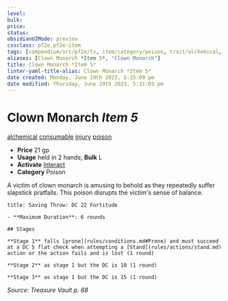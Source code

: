 ```yaml
---
level:
bulk:
price:
status:
obsidianUIMode: preview
cssclass: pf2e,pf2e-item
tags: [compendium/src/pf2e/tv, item/category/poison, trait/alchemical, trait/consumable, trait/injury, trait/poison]
aliases: [Clown Monarch *Item 5*, "Clown Monarch"]
title: Clown Monarch *Item 5*
linter-yaml-title-alias: Clown Monarch *Item 5*
date created: Monday, June 19th 2023, 5:15:09 pm
date modified: Thursday, June 29th 2023, 5:31:03 pm
---
```


# Clown Monarch *Item 5*

[alchemical](rules/traits/alchemical.md) [consumable](rules/traits/consumable.md) [injury](rules/traits/injury.md) [poison](rules/traits/poison.md)  

- **Price** 21 gp
- **Usage** held in 2 hands; **Bulk** L
- **Activate** [Interact](rules/actions/interact.md)
- **Category** Poison

A victim of clown monarch is amusing to behold as they repeatedly suffer slapstick pratfalls. This poison disrupts the victim's sense of balance.

```ad-inline-affliction
title: Saving Throw: DC 22 Fortitude

- **Maximum Duration**: 6 rounds

## Stages

**Stage 1** falls [prone](rules/conditions.md#Prone) and must succeed at a DC 5 flat check when attempting a [Stand](rules/actions/stand.md) action or the action fails and is lost (1 round)

**Stage 2** as stage 1 but the DC is 10 (1 round)

**Stage 3** as stage 1 but the DC is 15 (1 round)
```

*Source: Treasure Vault p. 68*
